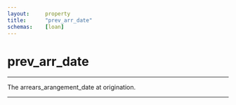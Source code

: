 ```yaml
---
layout:     property
title:      "prev_arr_date"
schemas:    [loan]
---
```


# prev_arr_date

---

The arrears_arangement_date at origination.

--- 